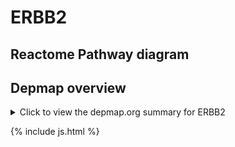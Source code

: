 <h1>ERBB2</h1>
<h2>Reactome Pathway diagram</h2>
<div id="diagramHolder"></div>

<script>
    //Creating the Reactome Diagram widget
    //Take into account a proxy needs to be set up in your server side pointing to www.reactome.org
    function onReactomeDiagramReady(){  //This function is automatically called when the widget code is ready to be used
        var diagram = Reactome.Diagram.create({
            "placeHolder" : "diagramHolder",
            "width" : 900,
            "height" : 500
        });

        //Initialising it to the "Hemostasis" pathway
        diagram.loadDiagram("R-HSA-111447");

        //Adding different listeners

        diagram.onDiagramLoaded(function (loaded) {
            console.info("Loaded ", loaded);
            diagram.flagItems("BAD");
	    diagram.flagItems("Q92934");
            if (loaded == "R-HSA-111447") diagram.selectItem("R-HSA-111447");
        });

     }
</script>


<h2>Depmap overview</h2>
<details>
  <summary>Click to view the depmap.org summary for ERBB2</summary>

  <iframe src="https://depmap.org/portal/gene/ERBB2?tab=overview" style="border:none;width:100%;height:800px"></iframe>
</details>





{% include js.html %}
